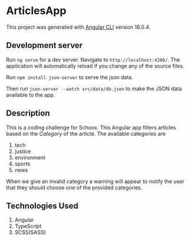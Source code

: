# ArticlesApp

This project was generated with [Angular CLI](https://github.com/angular/angular-cli) version 18.0.4.

## Development server

Run `ng serve` for a dev server. Navigate to `http://localhost:4200/`. The application will automatically reload if you change any of the source files.

Run `npm install json-server` to serve the json data.

Then run `json-server --watch src/data/db.json` to make the JSON data available to the app.

## Description

This is a coding challenge for Schoox. This Angular app filters articles based on the *Category* of the article.
The available categories are
1. tech
2. justice
3. environment
4. sports
5. news

When we give an invalid category a warning will appear to notify the user that they should choose one of the provided categories.

## Technologies Used
1. Angular
2. TypeScript 
3. SCSS(SASS)